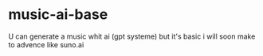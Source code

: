# music-ai-base
U can generate a music whit ai (gpt systeme) but it's basic i will soon make to advence like suno.ai
